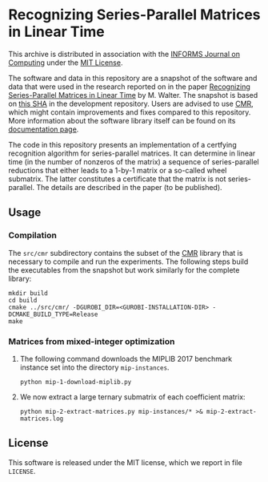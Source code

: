 # Recognizing Series-Parallel Matrices in Linear Time

This archive is distributed in association with the [INFORMS Journal on Computing](https://pubsonline.informs.org/journal/ijoc) under the [MIT License](LICENSE).

The software and data in this repository are a snapshot of the software and data
that were used in the research reported on in the paper [Recognizing Series-Parallel Matrices in Linear Time](https://doi.org/TODO) by M. Walter.
The snapshot is based on 
[this SHA](https://github.com/discopt/cmr/commit/935c627918fc6793a16ef2e44308547e248b8381)
in the development repository.
Users are advised to use [CMR](https://github.com/discopt/cmr), which might contain improvements and fixes compared to this repository.
More information about the software library itself can be found on its [documentation page](https://discopt.github.io/cmr/). 

The code in this repository presents an implementation of a certfying recognition algorithm for series-parallel matrices.
It can determine in linear time (in the number of nonzeros of the matrix) a sequence of series-parallel reductions that either leads to a 1-by-1 matrix or a so-called wheel submatrix.
The latter constitutes a certificate that the matrix is not series-parallel.
The details are described in the paper (to be published).

## Usage

### Compilation

The `src/cmr` subdirectory contains the subset of the [CMR](https://discopt.github.io/cmr/) library that is necessary to compile and run the experiments.
The following steps build the executables from the snapshot but work similarly for the complete library:

```
mkdir build
cd build
cmake ../src/cmr/ -DGUROBI_DIR=<GUROBI-INSTALLATION-DIR> -DCMAKE_BUILD_TYPE=Release
make
```

### Matrices from mixed-integer optimization

1. The following command downloads the MIPLIB 2017 benchmark instance set into the directory `mip-instances`.
   ```
   python mip-1-download-miplib.py
   ```

2. We now extract a large ternary submatrix of each coefficient matrix:
   ```
   python mip-2-extract-matrices.py mip-instances/* >& mip-2-extract-matrices.log
   ```

## License

This software is released under the MIT license, which we report in file `LICENSE`.

